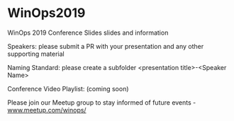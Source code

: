 # WinOps2019
WinOps 2019 Conference Slides slides and information

Speakers: please submit a PR with your presentation and any other supporting material

Naming Standard: please create a subfolder \<presentation title>-\<Speaker Name>
  
Conference Video Playlist: (coming soon)

Please join our Meetup group to stay informed of future events - www.meetup.com/winops/ 
